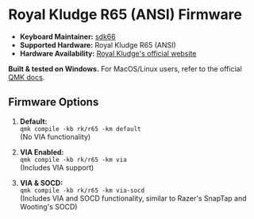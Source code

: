 # Royal Kludge R65 (ANSI) Firmware

* **Keyboard Maintainer:** [sdk66](https://github.com/sdk66)
* **Supported Hardware:** Royal Kludge R65 (ANSI)
* **Hardware Availability:** [Royal Kludge's official website](http://www.rkgaming.com)

**Built & tested on Windows.** For MacOS/Linux users, refer to the official [QMK docs](https://docs.qmk.fm/newbs_getting_started).

## Firmware Options

1. **Default:**  
   `qmk compile -kb rk/r65 -km default`  
   (No VIA functionality)

2. **VIA Enabled:**  
   `qmk compile -kb rk/r65 -km via`  
   (Includes VIA support)

3. **VIA & SOCD:**  
   `qmk compile -kb rk/r65 -km via-socd`  
   (Includes VIA and SOCD functionality, similar to Razer's SnapTap and Wooting's SOCD)
